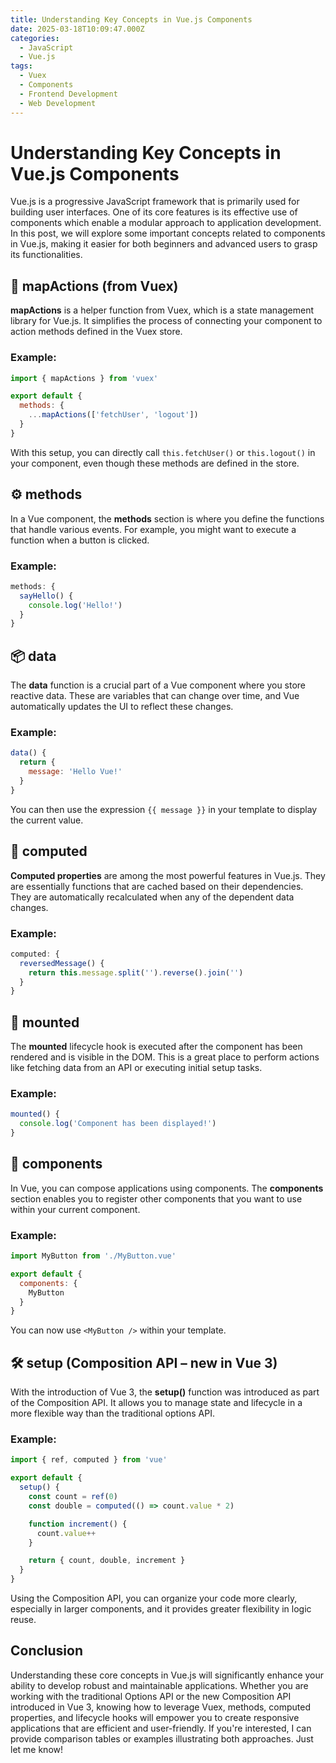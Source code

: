```yaml
---
title: Understanding Key Concepts in Vue.js Components
date: 2025-03-18T10:09:47.000Z
categories:
  - JavaScript
  - Vue.js
tags:
  - Vuex
  - Components
  - Frontend Development
  - Web Development
---
```


# Understanding Key Concepts in Vue.js Components

Vue.js is a progressive JavaScript framework that is primarily used for building user interfaces. One of its core features is its effective use of components which enable a modular approach to application development. In this post, we will explore some important concepts related to components in Vue.js, making it easier for both beginners and advanced users to grasp its functionalities.

## 🔄 mapActions (from Vuex)

**mapActions** is a helper function from Vuex, which is a state management library for Vue.js. It simplifies the process of connecting your component to action methods defined in the Vuex store.

### Example:
```javascript
import { mapActions } from 'vuex'

export default {
  methods: {
    ...mapActions(['fetchUser', 'logout'])
  }
}
```
With this setup, you can directly call `this.fetchUser()` or `this.logout()` in your component, even though these methods are defined in the store.

## ⚙️ methods

In a Vue component, the **methods** section is where you define the functions that handle various events. For example, you might want to execute a function when a button is clicked.

### Example:
```javascript
methods: {
  sayHello() {
    console.log('Hello!')
  }
}
```

## 📦 data

The **data** function is a crucial part of a Vue component where you store reactive data. These are variables that can change over time, and Vue automatically updates the UI to reflect these changes.

### Example:
```javascript
data() {
  return {
    message: 'Hello Vue!'
  }
}
```
You can then use the expression `{{ message }}` in your template to display the current value.

## 🧠 computed

**Computed properties** are among the most powerful features in Vue.js. They are essentially functions that are cached based on their dependencies. They are automatically recalculated when any of the dependent data changes.

### Example:
```javascript
computed: {
  reversedMessage() {
    return this.message.split('').reverse().join('')
  }
}
```

## 🚀 mounted

The **mounted** lifecycle hook is executed after the component has been rendered and is visible in the DOM. This is a great place to perform actions like fetching data from an API or executing initial setup tasks.

### Example:
```javascript
mounted() {
  console.log('Component has been displayed!')
}
```

## 🧩 components

In Vue, you can compose applications using components. The **components** section enables you to register other components that you want to use within your current component.

### Example:
```javascript
import MyButton from './MyButton.vue'

export default {
  components: {
    MyButton
  }
}
```
You can now use `<MyButton />` within your template.

## 🛠️ setup (Composition API – new in Vue 3)

With the introduction of Vue 3, the **setup()** function was introduced as part of the Composition API. It allows you to manage state and lifecycle in a more flexible way than the traditional options API.

### Example:
```javascript
import { ref, computed } from 'vue'

export default {
  setup() {
    const count = ref(0)
    const double = computed(() => count.value * 2)

    function increment() {
      count.value++
    }

    return { count, double, increment }
  }
}
```

Using the Composition API, you can organize your code more clearly, especially in larger components, and it provides greater flexibility in logic reuse.

## Conclusion

Understanding these core concepts in Vue.js will significantly enhance your ability to develop robust and maintainable applications. Whether you are working with the traditional Options API or the new Composition API introduced in Vue 3, knowing how to leverage Vuex, methods, computed properties, and lifecycle hooks will empower you to create responsive applications that are efficient and user-friendly. If you're interested, I can provide comparison tables or examples illustrating both approaches. Just let me know!